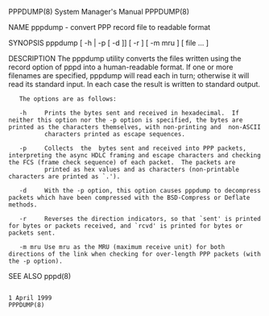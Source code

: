 PPPDUMP(8)                                                                                 System Manager's Manual                                                                                 PPPDUMP(8)

NAME
       pppdump - convert PPP record file to readable format

SYNOPSIS
       pppdump [ -h | -p [ -d ]] [ -r ] [ -m mru ] [ file ...  ]

DESCRIPTION
       The  pppdump  utility  converts  the files written using the record option of pppd into a human-readable format.  If one or more filenames are specified, pppdump will read each in turn; otherwise it
       will read its standard input.  In each case the result is written to standard output.

       The options are as follows:

       -h     Prints the bytes sent and received in hexadecimal.  If neither this option nor the -p option is specified, the bytes are printed as the characters themselves, with non-printing and  non-ASCII
              characters printed as escape sequences.

       -p     Collects  the  bytes sent and received into PPP packets, interpreting the async HDLC framing and escape characters and checking the FCS (frame check sequence) of each packet.  The packets are
              printed as hex values and as characters (non-printable characters are printed as `.').

       -d     With the -p option, this option causes pppdump to decompress packets which have been compressed with the BSD-Compress or Deflate methods.

       -r     Reverses the direction indicators, so that `sent' is printed for bytes or packets received, and `rcvd' is printed for bytes or packets sent.

       -m mru Use mru as the MRU (maximum receive unit) for both directions of the link when checking for over-length PPP packets (with the -p option).

SEE ALSO
       pppd(8)

                                                                                                 1 April 1999                                                                                      PPPDUMP(8)
